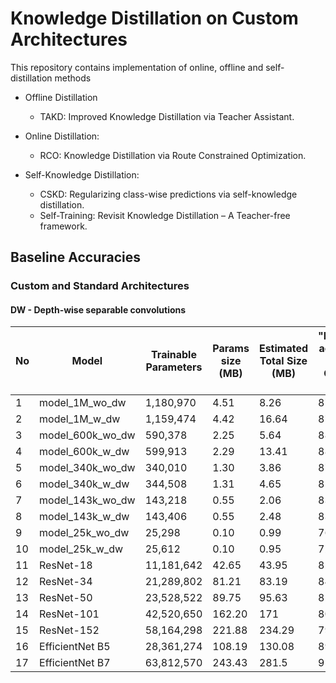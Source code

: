 # Knowledge Distillation on Custom Architectures
This repository contains implementation of online, offline and self-distillation methods

-   Offline Distillation
    -   TAKD: Improved Knowledge Distillation via Teacher Assistant.

-   Online Distillation:
    -   RCO: Knowledge Distillation via Route Constrained Optimization.

-   Self-Knowledge Distillation:
    -   CSKD: Regularizing class-wise predictions via self-knowledge distillation.
    -   Self-Training: Revisit Knowledge Distillation – A Teacher-free framework.


## Baseline Accuracies
### Custom and Standard Architectures
#### DW - Depth-wise separable convolutions

| No | Model            | Trainable Parameters | Params size (MB) | Estimated Total Size (MB) | "Baseline accuracy (%) CIFAR-10" | "Baseline Accuracy (%) FMNIST" |
|----|------------------|----------------------|------------------|---------------------------|----------------------------------|--------------------------------|
| 1  | model_1M_wo_dw   | 1,180,970            | 4.51             | 8.26                      | 87.8                             | 92.67                          |
| 2  | model_1M_w_dw    | 1,159,474            | 4.42             | 16.64                     | 87.95                            | 91.89                          |
| 3  | model_600k_wo_dw | 590,378              | 2.25             | 5.64                      | 88.45                            | 92.93                          |
| 4  | model_600k_w_dw  | 599,913              | 2.29             | 13.41                     | 88.71                            | 92.56                          |
| 5  | model_340k_wo_dw | 340,010              | 1.30             | 3.86                      | 87.7                             | 93.17                          |
| 6  | model_340k_w_dw  | 344,508              | 1.31             | 4.65                      | 85.79                            | 90.28                          |
| 7  | model_143k_wo_dw | 143,218              | 0.55             | 2.06                      | 83.59                            | 92.68                          |
| 8  | model_143k_w_dw  | 143,406              | 0.55             | 2.48                      | 83.93                            | 90                             |
| 9  | model_25k_wo_dw  | 25,298               | 0.10             | 0.99                      | 76.54                            | 90.7                           |
| 10 | model_25k_w_dw   | 25,612               | 0.10             | 0.95                      | 72.58                            | 90.27                          |
| 11 | ResNet-18        | 11,181,642           | 42.65            | 43.95                     | 82.59                            | 89.06                          |
| 12 | ResNet-34        | 21,289,802           | 81.21            | 83.19                     | 84.44                            | 87.18                          |
| 13 | ResNet-50        | 23,528,522           | 89.75            | 95.63                     | 82.47                            | 90.21                          |
| 14 | ResNet-101       | 42,520,650           | 162.20           | 171                       | 80.73                            | 88.47                          |
| 15 | ResNet-152       | 58,164,298           | 221.88           | 234.29                    | 79.82                            | 88.58                          |
| 16 | EfficientNet B5  | 28,361,274           | 108.19           | 130.08                    | 89.59                            | 89.78                          |
| 17 | EfficientNet B7  | 63,812,570           | 243.43           | 281.5                     | 91.08                            | 92.01                          |
